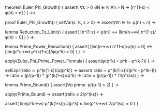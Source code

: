 theorem Euler_Phi_Growth() {
  assert(
    ∀ε > 0 ∃N ∈ ℕ ∀n > N →
    [n^(1-ε) < φ(n) < n]
  )
} ↔

proof Euler_Phi_Growth() {
  setVar(ε: ℝ, ε > 0) →
  assert(∀n ∈ ℕ: φ(n) < n) →
  
  lemma Reduction_To_Limit() {
    assert(
      [n^(1-ε) < φ(n)] ↔
      [lim(n→∞) n^(1-ε)/φ(n) = 0]
    )
  } →

  lemma Prime_Power_Reduction() {
    assert(
      [lim(n→∞) n^(1-ε)/φ(n) = 0] ↔
      [lim(p^k→∞) p^(k(1-ε))/φ(p^k) = 0]
    )
  } →

  apply(Euler_Phi_Prime_Power_Formula) {
    assert(φ(p^k) = p^k - p^(k-1))
  } →

  setExpr(ratio := p^(k(1-ε))/φ(p^k)) →
  assert(
    ratio = p^(k(1-ε))/(p^k - p^(k-1)) →
    ratio = (p/(p-1)) * (p^(k(1-ε))/p^k) →
    ratio = (p/(p-1)) * (1/p^(kε))
  ) →

  lemma Prime_Bound() {
    assert(∀p prime: p/(p-1) ≤ 2)
  } →

  apply(Prime_Bound) →
  assert(ratio ≤ 2/p^(kε)) →
  
  assert(
    lim(p^k→∞) p^(k(1-ε))/φ(p^k) ≤ lim(p^k→∞) 2/p^(kε) = 0
  )
}